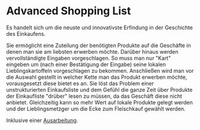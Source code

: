 # Advanced Shopping List
Es handelt sich um die neuste und innovativste Erfindung in der Geschichte des Einkaufens.

Sie ermöglicht eine Zuteilung der benötigten Produkte auf die Geschäfte in denen man sie am liebsten erwerben möchte. 
Darüber hinaus werden vervollständigte Eingaben vorgeschlagen. So muss man nur "Kart" eingeben um (nach einer Bestätigung der Eingabe) seine lokalen Lieblingskartoffeln vorgeschlagen zu bekommen. 
Anschließen wird man vor die Auswahl gestellt in welcher Kette man das Produkt erwerben möchte, vorausgesetzt diese bietet es an.
Sie löst das Problem einer unstrukturierten Einkaufsliste und dem Gefühl die ganze Zeit über Produkte der Einkaufliste "drüber" lesen zu müssen, da das Geschäft diese nicht anbietet.
Gleichzeitig kann so mehr Wert auf lokale Produkte gelegt werden und der Lieblingsmetzger um die Ecke zum Fleischkauf gewählt werden.

Inklusive einer [Ausarbeitung](/Programmentwurf/programmentwurf.md). 